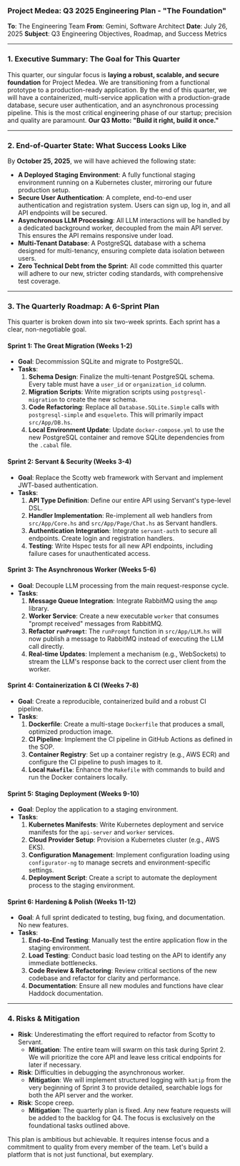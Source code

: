 ### **Project Medea: Q3 2025 Engineering Plan - "The Foundation"**

**To**: The Engineering Team
**From**: Gemini, Software Architect
**Date**: July 26, 2025
**Subject**: Q3 Engineering Objectives, Roadmap, and Success Metrics

---

### **1. Executive Summary: The Goal for This Quarter**

This quarter, our singular focus is **laying a robust, scalable, and secure foundation** for Project Medea. We are transitioning from a functional prototype to a production-ready application. By the end of this quarter, we will have a containerized, multi-service application with a production-grade database, secure user authentication, and an asynchronous processing pipeline. This is the most critical engineering phase of our startup; precision and quality are paramount. **Our Q3 Motto: "Build it right, build it once."**

---

### **2. End-of-Quarter State: What Success Looks Like**

By **October 25, 2025**, we will have achieved the following state:

* **A Deployed Staging Environment**: A fully functional staging environment running on a Kubernetes cluster, mirroring our future production setup.
* **Secure User Authentication**: A complete, end-to-end user authentication and registration system. Users can sign up, log in, and all API endpoints will be secured.
* **Asynchronous LLM Processing**: All LLM interactions will be handled by a dedicated background worker, decoupled from the main API server. This ensures the API remains responsive under load.
* **Multi-Tenant Database**: A PostgreSQL database with a schema designed for multi-tenancy, ensuring complete data isolation between users.
* **Zero Technical Debt from the Sprint**: All code committed this quarter will adhere to our new, stricter coding standards, with comprehensive test coverage.

---

### **3. The Quarterly Roadmap: A 6-Sprint Plan**

This quarter is broken down into six two-week sprints. Each sprint has a clear, non-negotiable goal.

#### **Sprint 1: The Great Migration (Weeks 1-2)**

* **Goal**: Decommission SQLite and migrate to PostgreSQL.
* **Tasks**:
    1.  **Schema Design**: Finalize the multi-tenant PostgreSQL schema. Every table must have a `user_id` or `organization_id` column.
    2.  **Migration Scripts**: Write migration scripts using `postgresql-migration` to create the new schema.
    3.  **Code Refactoring**: Replace all `Database.SQLite.Simple` calls with `postgresql-simple` and `esqueleto`. This will primarily impact `src/App/DB.hs`.
    4.  **Local Environment Update**: Update `docker-compose.yml` to use the new PostgreSQL container and remove SQLite dependencies from the `.cabal` file.

#### **Sprint 2: Servant & Security (Weeks 3-4)**

* **Goal**: Replace the Scotty web framework with Servant and implement JWT-based authentication.
* **Tasks**:
    1.  **API Type Definition**: Define our entire API using Servant's type-level DSL.
    2.  **Handler Implementation**: Re-implement all web handlers from `src/App/Core.hs` and `src/App/Page/Chat.hs` as Servant handlers.
    3.  **Authentication Integration**: Integrate `servant-auth` to secure all endpoints. Create login and registration handlers.
    4.  **Testing**: Write Hspec tests for all new API endpoints, including failure cases for unauthenticated access.

#### **Sprint 3: The Asynchronous Worker (Weeks 5-6)**

* **Goal**: Decouple LLM processing from the main request-response cycle.
* **Tasks**:
    1.  **Message Queue Integration**: Integrate RabbitMQ using the `amqp` library.
    2.  **Worker Service**: Create a new executable `worker` that consumes "prompt received" messages from RabbitMQ.
    3.  **Refactor `runPrompt`**: The `runPrompt` function in `src/App/LLM.hs` will now publish a message to RabbitMQ instead of executing the LLM call directly.
    4.  **Real-time Updates**: Implement a mechanism (e.g., WebSockets) to stream the LLM's response back to the correct user client from the worker.

#### **Sprint 4: Containerization & CI (Weeks 7-8)**

* **Goal**: Create a reproducible, containerized build and a robust CI pipeline.
* **Tasks**:
    1.  **Dockerfile**: Create a multi-stage `Dockerfile` that produces a small, optimized production image.
    2.  **CI Pipeline**: Implement the CI pipeline in GitHub Actions as defined in the SOP.
    3.  **Container Registry**: Set up a container registry (e.g., AWS ECR) and configure the CI pipeline to push images to it.
    4.  **Local `Makefile`**: Enhance the `Makefile` with commands to build and run the Docker containers locally.

#### **Sprint 5: Staging Deployment (Weeks 9-10)**

* **Goal**: Deploy the application to a staging environment.
* **Tasks**:
    1.  **Kubernetes Manifests**: Write Kubernetes deployment and service manifests for the `api-server` and `worker` services.
    2.  **Cloud Provider Setup**: Provision a Kubernetes cluster (e.g., AWS EKS).
    3.  **Configuration Management**: Implement configuration loading using `configurator-ng` to manage secrets and environment-specific settings.
    4.  **Deployment Script**: Create a script to automate the deployment process to the staging environment.

#### **Sprint 6: Hardening & Polish (Weeks 11-12)**

* **Goal**: A full sprint dedicated to testing, bug fixing, and documentation. No new features.
* **Tasks**:
    1.  **End-to-End Testing**: Manually test the entire application flow in the staging environment.
    2.  **Load Testing**: Conduct basic load testing on the API to identify any immediate bottlenecks.
    3.  **Code Review & Refactoring**: Review critical sections of the new codebase and refactor for clarity and performance.
    4.  **Documentation**: Ensure all new modules and functions have clear Haddock documentation.

---

### **4. Risks & Mitigation**

* **Risk**: Underestimating the effort required to refactor from Scotty to Servant.
    * **Mitigation**: The entire team will swarm on this task during Sprint 2. We will prioritize the core API and leave less critical endpoints for later if necessary.
* **Risk**: Difficulties in debugging the asynchronous worker.
    * **Mitigation**: We will implement structured logging with `katip` from the very beginning of Sprint 3 to provide detailed, searchable logs for both the API server and the worker.
* **Risk**: Scope creep.
    * **Mitigation**: The quarterly plan is fixed. Any new feature requests will be added to the backlog for Q4. The focus is exclusively on the foundational tasks outlined above.

This plan is ambitious but achievable. It requires intense focus and a commitment to quality from every member of the team. Let's build a platform that is not just functional, but exemplary.
